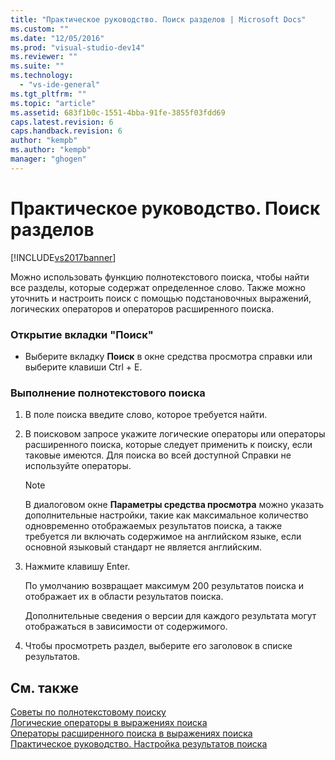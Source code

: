 ```yaml
---
title: "Практическое руководство. Поиск разделов | Microsoft Docs"
ms.custom: ""
ms.date: "12/05/2016"
ms.prod: "visual-studio-dev14"
ms.reviewer: ""
ms.suite: ""
ms.technology: 
  - "vs-ide-general"
ms.tgt_pltfrm: ""
ms.topic: "article"
ms.assetid: 683f1b0c-1551-4bba-91fe-3855f03fdd69
caps.latest.revision: 6
caps.handback.revision: 6
author: "kempb"
ms.author: "kempb"
manager: "ghogen"
---
```

# Практическое руководство. Поиск разделов
[!INCLUDE[vs2017banner](../code-quality/includes/vs2017banner.md)]

Можно использовать функцию полнотекстового поиска, чтобы найти все разделы, которые содержат определенное слово.  Также можно уточнить и настроить поиск с помощью подстановочных выражений, логических операторов и операторов расширенного поиска.  
  
### Открытие вкладки "Поиск"  
  
-   Выберите вкладку **Поиск** в окне средства просмотра справки или выберите клавиши Ctrl \+ E.  
  
### Выполнение полнотекстового поиска  
  
1.  В поле поиска введите слово, которое требуется найти.  
  
2.  В поисковом запросе укажите логические операторы или операторы расширенного поиска, которые следует применить к поиску, если таковые имеются.  Для поиска во всей доступной Справки не используйте операторы.  
  
    > [!NOTE]
    >  В диалоговом окне **Параметры средства просмотра** можно указать дополнительные настройки, такие как максимальное количество одновременно отображаемых результатов поиска, а также требуется ли включать содержимое на английском языке, если основной языковый стандарт не является английским.  
  
3.  Нажмите клавишу Enter.  
  
     По умолчанию возвращает максимум 200 результатов поиска и отображает их в области результатов поиска.  
  
     Дополнительные сведения о версии для каждого результата могут отображаться в зависимости от содержимого.  
  
4.  Чтобы просмотреть раздел, выберите его заголовок в списке результатов.  
  
## См. также  
 [Советы по полнотекстовому поиску](../ide/full-text-search-tips.md)   
 [Логические операторы в выражениях поиска](../ide/logical-operators-in-search-expressions.md)   
 [Операторы расширенного поиска в выражениях поиска](../ide/advanced-search-operators-in-search-expressions.md)   
 [Практическое руководство. Настройка результатов поиска](../ide/how-to-customize-search-results.md)
